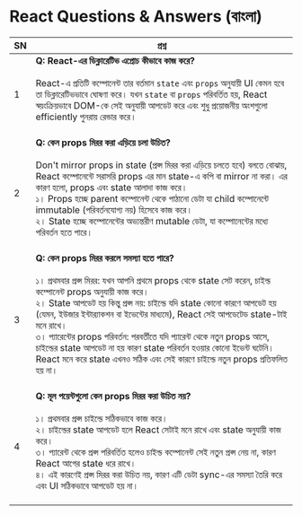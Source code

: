# React Questions & Answers (বাংলা)

| SN | প্রশ্ন |
|----|--------|
| 1  | **Q: React-এর ডিক্লারেটিভ এপ্রোচ কীভাবে কাজ করে?** <br><br> React-এ প্রতিটি কম্পোনেন্ট তার বর্তমান `state` এবং `props` অনুযায়ী UI কেমন হবে তা ডিক্লারেটিভভাবে ঘোষণা করে। যখন `state` বা `props` পরিবর্তিত হয়, React স্বয়ংক্রিয়ভাবে DOM-কে সেই অনুযায়ী আপডেট করে এবং শুধু প্রয়োজনীয় অংশগুলো efficiently পুনরায় রেন্ডার করে। <br><br>|
| 2  | **Q: কেন props মিরর করা এড়িয়ে চলা উচিত?** <br><br> Don't mirror props in state (প্রপ্স মিরর করা এড়িয়ে চলতে হবে) বলতে বোঝায়, React কম্পোনেন্টে সরাসরি props এর মান state-এ কপি বা mirror না করা। এর কারণ হলো, props এবং state আলাদা কাজ করে। <br> ১। Props হচ্ছে parent কম্পোনেন্ট থেকে পাঠানো ডেটা যা child কম্পোনেন্টে immutable (পরিবর্তনযোগ্য নয়) হিসেবে কাজ করে। <br> ২। State হচ্ছে কম্পোনেন্টের অভ্যন্তরীণ mutable ডেটা, যা কম্পোনেন্টের মধ্যে পরিবর্তন হতে পারে। <br><br>|
| 3  | **Q: কেন props মিরর করলে সমস্যা হতে পারে?** <br><br> ১। প্রথমবার প্রপ্স মিরর: যখন আপনি প্রথমে props থেকে state সেট করেন, চাইল্ড কম্পোনেন্ট props অনুযায়ী কাজ করে। <br> ২। State আপডেট হয় কিন্তু প্রপ্স নয়: চাইল্ডে যদি state কোনো কারণে আপডেট হয় (যেমন, ইউজার ইন্টার‌্যাকশন বা ইভেন্টের মাধ্যমে), React সেই আপডেটেড state-টাই মনে রাখে। <br> ৩। প্যারেন্টের props পরিবর্তন: পরবর্তীতে যদি প্যারেন্ট থেকে নতুন props আসে, চাইল্ডের state আপডেট না হয় কারণ state পরিবর্তন হওয়ার কোনো ইভেন্ট ঘটেনি। React মনে করে state এখনও সঠিক এবং সেই কারণে চাইল্ডে নতুন props প্রতিফলিত হয় না। <br><br>|
| 4  | **Q: মূল পয়েন্টগুলো কেন props মিরর করা উচিত নয়?** <br><br> ১। প্রথমবার প্রপ্স চাইল্ডে সঠিকভাবে কাজ করে। <br> ২। চাইল্ডের state আপডেট হলে React সেটাই মনে রাখে এবং state অনুযায়ী কাজ করে। <br> ৩। প্যারেন্ট থেকে প্রপ্স পরিবর্তিত হলেও চাইল্ড কম্পোনেন্ট সেই নতুন প্রপ্স নেয় না, কারণ React আগের state ধরে রাখে। <br> ৪। এই কারণেই প্রপ্স মিরর করা উচিত নয়, কারণ এটি ডেটা sync-এর সমস্যা তৈরি করে এবং UI সঠিকভাবে আপডেট হয় না। <br><br>|
